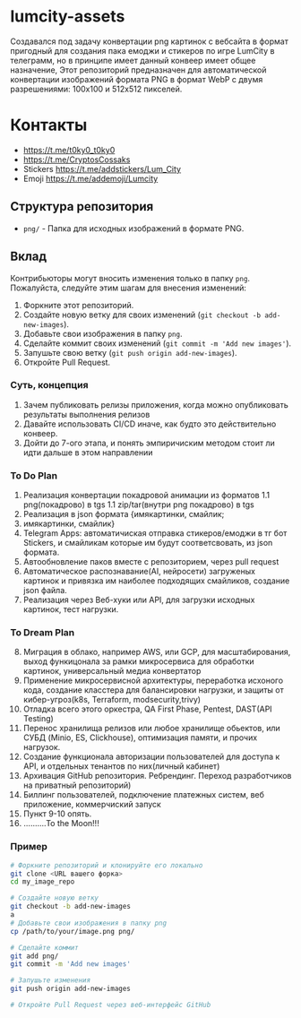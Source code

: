 # lumcity-assets
Создавался под задачу конвертации png картинок с вебсайта в формат пригодный для создания пака емоджи и стикеров по игре LumCity в телеграмм, но в принципе имеет данный конвеер имеет общее назначение, 
Этот репозиторий предназначен для автоматической конвертации изображений формата PNG в формат WebP с двумя разрешениями: 100x100 и 512x512 пикселей.
# Контакты
- https://t.me/t0ky0_t0ky0
- https://t.me/CryptosCossaks
- Stickers https://t.me/addstickers/Lum_City
- Emoji https://t.me/addemoji/Lumcity

## Структура репозитория

- `png/` - Папка для исходных изображений в формате PNG.

## Вклад

Контрибьюторы могут вносить изменения только в папку `png`. Пожалуйста, следуйте этим шагам для внесения изменений:

1. Форкните этот репозиторий.
2. Создайте новую ветку для своих изменений (`git checkout -b add-new-images`).
3. Добавьте свои изображения в папку `png`.
4. Сделайте коммит своих изменений (`git commit -m 'Add new images'`).
5. Запушьте свою ветку (`git push origin add-new-images`).
6. Откройте Pull Request.

 ### Суть, концепция

1. Зачем публиковать релизы приложения, когда можно опубликовать результаты выполнения релизов
2. Давайте использовать CI/CD иначе, как будто это действительно конвеер.
3. Дойти до 7-ого этапа, и понять эмпиричиским методом стоит ли идти дальше в этом направлении


### To Do Plan
1. Реализация конвертации покадровой анимации из форматов
1.1 png(покадрово) в tgs
1.1 zip/tar(внутри png покадрово) в tgs
2. Реализация в json  формата {имякартинки, смайлик;
3. имякартинки, смайлик}
4. Telegram Apps: автоматичиская отправка стикеров/емоджи в тг бот Stickers,
 и смайликам которые им будут соответсвовать, из json формата.
5. Автообновление паков вместе с репозиторием, через pull request
6. Автоматическое распознавание(AI, нейросети) загруженых картинок и привязка им наиболее
подходящих смайликов, создание json файла.
7. Реализация через Веб-хуки или API, для загрузки исходных картинок, тест нагрузки.

### To Dream Plan
8. Миграция в облако, например AWS, или GCP, для масштабирования, выход функицонала
за рамки микросервиса для обработки картинок, универсальный медиа конвертатор
10. Применение микросервисной архитектуры, переработка исхоного кода, создание класстера
для балансировки нагрузки, и защиты от кибер-угроз(k8s, Terraform, modsecurity,trivy)
11. Отладка всего этого оркестра, QA First Phase, Pentest, DAST(API Testing)
12. Перенос хранилища релизов или любое хранилище обьектов, или СУБД (Minio, ES, Clickhouse),
оптимизация памяти, и прочих нагрузок.
13. Создание функционала авторизации пользователей для доступа к API, и отдельных тенантов по них(личный кабинет)
14. Архивация GitHub репозитория. Ребрендинг. Переход разработчиков на приватный репозиторий)
15. Биллинг пользователей, подключение платежных систем, веб приложение, коммерчиский запуск
16. Пункт 9-10 опять.
17. ..........To the Moon!!!



### Пример

```bash
# Форкните репозиторий и клонируйте его локально
git clone <URL вашего форка>
cd my_image_repo

# Создайте новую ветку
git checkout -b add-new-images
a
# Добавьте свои изображения в папку png
cp /path/to/your/image.png png/

# Сделайте коммит
git add png/
git commit -m 'Add new images'

# Запушьте изменения
git push origin add-new-images

# Откройте Pull Request через веб-интерфейс GitHub
